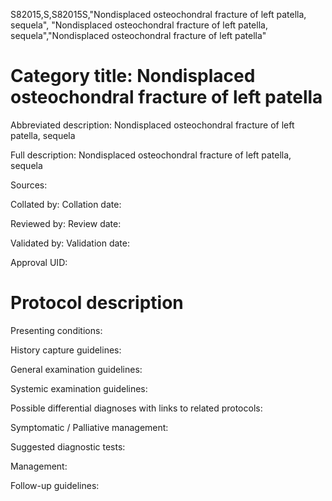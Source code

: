 S82015,S,S82015S,"Nondisplaced osteochondral fracture of left patella, sequela", "Nondisplaced osteochondral fracture of left patella, sequela","Nondisplaced osteochondral fracture of left patella"
# Category title: Nondisplaced osteochondral fracture of left patella

Abbreviated description: Nondisplaced osteochondral fracture of left patella, sequela

Full description: Nondisplaced osteochondral fracture of left patella, sequela

Sources:

Collated by:
Collation date:

Reviewed by:
Review date:

Validated by:
Validation date:

Approval UID:

# Protocol description

Presenting conditions:

History capture guidelines:

General examination guidelines:

Systemic examination guidelines:

Possible differential diagnoses with links to related protocols:

Symptomatic / Palliative management:

Suggested diagnostic tests:

Management:

Follow-up guidelines:
